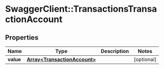 # SwaggerClient::TransactionsTransactionAccount

## Properties
Name | Type | Description | Notes
------------ | ------------- | ------------- | -------------
**value** | [**Array&lt;TransactionAccount&gt;**](TransactionAccount.md) |  | [optional] 


